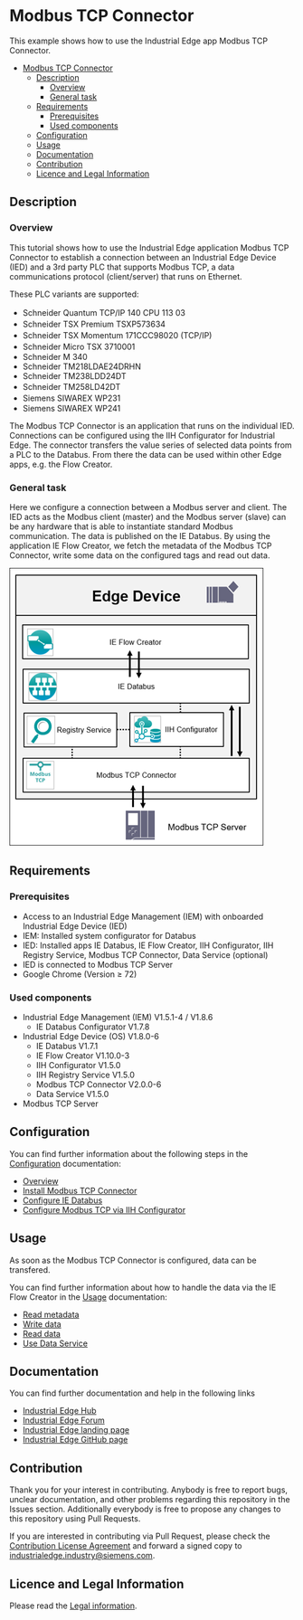# Modbus TCP Connector

This example shows how to use the Industrial Edge app Modbus TCP Connector.

- [Modbus TCP Connector](#modbus-tcp-connector)
  - [Description](#description)
    - [Overview](#overview)
    - [General task](#general-task)
  - [Requirements](#requirements)
    - [Prerequisites](#prerequisites)
    - [Used components](#used-components)
  - [Configuration](#configuration)
  - [Usage](#usage)
  - [Documentation](#documentation)
  - [Contribution](#contribution)
  - [Licence and Legal Information](#licence-and-legal-information)

## Description

### Overview

This tutorial shows how to use the Industrial Edge application Modbus TCP Connector to establish a connection between an Industrial Edge Device (IED) and a 3rd party PLC that supports Modbus TCP, a data communications protocol (client/server) that runs on Ethernet.

These PLC variants are supported:

- Schneider Quantum TCP/IP 140 CPU 113 03　
- Schneider TSX Premium TSXP573634　
- Schneider TSX Momentum 171CCC98020 (TCP/IP)　
- Schneider Micro TSX 3710001　
- Schneider M 340
- Schneider TM218LDAE24DRHN
- Schneider TM238LDD24DT
- Schneider TM258LD42DT　
- Siemens SIWAREX WP231　
- Siemens SIWAREX WP241

The Modbus TCP Connector is an application that runs on the individual IED. Connections can be configured using the IIH Configurator for Industrial Edge. The connector transfers the value series of selected data points from a PLC to the Databus. From there the data can be used within other Edge apps, e.g. the Flow Creator.

### General task

Here we configure a connection between a Modbus server and client. The IED acts as the Modbus client (master) and the Modbus server (slave) can be any hardware that is able to instantiate standard Modbus communication. The data is published on the IE Databus. By using the application IE Flow Creator, we fetch the metadata of the Modbus TCP Connector, write some data on the configured tags and read out data.

![Overview](docs/graphics/Overview.png)

## Requirements

###  Prerequisites

- Access to an Industrial Edge Management (IEM) with onboarded Industrial Edge Device (IED)
- IEM: Installed system configurator for Databus
- IED: Installed apps IE Databus, IE Flow Creator, IIH Configurator, IIH Registry Service, Modbus TCP Connector, Data Service (optional)
- IED is connected to Modbus TCP Server
- Google Chrome (Version ≥ 72)

### Used components

- Industrial Edge Management (IEM) V1.5.1-4 / V1.8.6
  - IE Databus Configurator V1.7.8
- Industrial Edge Device (OS) V1.8.0-6
  - IE Databus V1.7.1
  - IE Flow Creator V1.10.0-3
  - IIH Configurator V1.5.0
  - IIH Registry Service V1.5.0
  - Modbus TCP Connector V2.0.0-6
  - Data Service V1.5.0
- Modbus TCP Server

## Configuration

You can find further information about the following steps in the [Configuration](/docs/Installation.md) documentation:

- [Overview](/docs/Installation.md#overview)
- [Install Modbus TCP Connector](/docs/Installation.md#install-modbus-tcp-connector)
- [Configure IE Databus](/docs/Installation.md#configure-ie-databus)
- [Configure Modbus TCP via IIH Configurator](/docs/Installation.md#configure-modbus-tcp-via-iih-configurator)

## Usage

As soon as the Modbus TCP Connector is configured, data can be transfered.

You can find further information about how to handle the data via the IE Flow Creator in the [Usage](/docs/Usage.md) documentation:

* [Read metadata](/docs/Usage.md#read-metadata)
* [Write data](/docs/Usage.md#write-data)
* [Read data](/docs/Usage.md#read-data)
* [Use Data Service](/docs/Usage.md#use-data-service)

## Documentation

You can find further documentation and help in the following links

* [Industrial Edge Hub](https://iehub.eu1.edge.siemens.cloud/#/documentation)
* [Industrial Edge Forum](https://www.siemens.com/industrial-edge-forum)
* [Industrial Edge landing page](https://new.siemens.com/global/en/products/automation/topic-areas/industrial-edge/simatic-edge.html)
* [Industrial Edge GitHub page](https://github.com/industrial-edge)

## Contribution

Thank you for your interest in contributing. Anybody is free to report bugs, unclear documentation, and other problems regarding this repository in the Issues section.
Additionally everybody is free to propose any changes to this repository using Pull Requests.

If you are interested in contributing via Pull Request, please check the [Contribution License Agreement](Siemens_CLA_1.1.pdf) and forward a signed copy to [industrialedge.industry@siemens.com](mailto:industrialedge.industry@siemens.com?subject=CLA%20Agreement%20Industrial-Edge).

## Licence and Legal Information

Please read the [Legal information](LICENSE.md).
